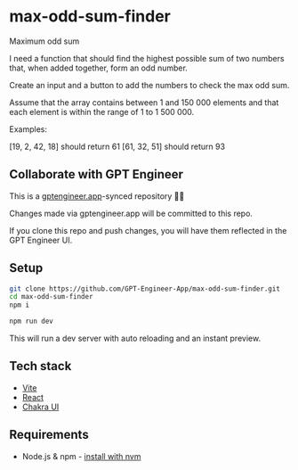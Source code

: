 # max-odd-sum-finder

Maximum odd sum


I need a function that should find the highest possible sum of two numbers that, when added together, form an odd number.

Create an input and a button to add the numbers to check the max odd sum.

Assume that the array contains between 1 and 150 000 elements and that each element is within the range of 1 to 1 500 000.

Examples:

[19, 2, 42, 18] should return 61
[61, 32, 51] should return 93

## Collaborate with GPT Engineer

This is a [gptengineer.app](https://gptengineer.app)-synced repository 🌟🤖

Changes made via gptengineer.app will be committed to this repo.

If you clone this repo and push changes, you will have them reflected in the GPT Engineer UI.

## Setup

```sh
git clone https://github.com/GPT-Engineer-App/max-odd-sum-finder.git
cd max-odd-sum-finder
npm i
```

```sh
npm run dev
```

This will run a dev server with auto reloading and an instant preview.

## Tech stack

- [Vite](https://vitejs.dev/)
- [React](https://react.dev/)
- [Chakra UI](https://chakra-ui.com/)

## Requirements

- Node.js & npm - [install with nvm](https://github.com/nvm-sh/nvm#installing-and-updating)
